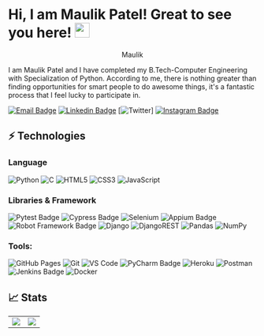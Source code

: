 # Hi, I am Maulik Patel! Great to see you here! <img src="https://raw.githubusercontent.com/thepranaygupta/thepranaygupta/main/src/wave.gif" width="30px">

<div>
<p align="center"> <img src="https://komarev.com/ghpvc/?username=maulikpatel9991&label=Profile%20views&color=0e75b6&style=flat" alt="" />Maulik
</div> 

I am Maulik Patel and I have completed my B.Tech-Computer Engineering with Specialization of Python. According to me, there is nothing greater than finding opportunities for smart people to do awesome things, it's a fantastic process that I feel lucky to participate in.

[![Email Badge](https://img.shields.io/badge/-Email-c14438?style=flat-square&logo=Gmail&logoColor=white&link=mailto:wwwpatelmaulik9991@gmail.com)](mailto:mailforpatelmaulik9991@gmail.com)
[![Linkedin Badge](https://img.shields.io/badge/-LinkedIn-blue?style=flat-square&logo=Linkedin&logoColor=white&link=https://www.linkedin.com/in/maulik-patel-04a122198/)](https://www.linkedin.com/in/maulik-patel-04a122198/)
[![Twitter](https://img.shields.io/badge/Twitter-1DA1F2?style=flat-square&logo=twitter&logoColor=white)]
[![Instagram Badge](https://img.shields.io/badge/-Instagram-purple?style=flat-square&logo=instagram&logoColor=white&link=https://instagram.com/maulik_0902/)](https://www.instagram.com/maulik_0902/)



<!-- ## 👨🏻‍💻 Coding Profiles

[![LeetCode](https://img.shields.io/badge/-LeetCode-FFA116?style=flat-square&logo=LeetCode&logoColor=black)](https://leetcode.com/thepranaygupta/)
[![GeeksForGeeks](https://img.shields.io/badge/-GeeksForGeeks-05CC47?style=flat-square&logo=GeeksForGeeks&logoColor=black)](https://auth.geeksforgeeks.org/user/thepranaygupta)
[![HackerRank](https://img.shields.io/badge/-HackerRank-2EC866?style=flat-square&logo=HackerRank&logoColor=white)](https://www.hackerrank.com/thepranaygupta)
[![CodeChef](https://img.shields.io/badge/-CodeChef-5B4638?style=flat-square&logo=CodeChef&logoColor=white)](https://www.codechef.com/users/thepranaygupta)

<img align='right' src="https://user-images.githubusercontent.com/64855541/133657615-ccb22336-f4db-408e-bc30-af7ff09608e7.png" width="280"> -->

## ⚡ Technologies

### Language

![Python](https://img.shields.io/badge/python-3670A0?style=for-the-badge&logo=python&logoColor=ffdd54)
![C](https://img.shields.io/badge/c-%2300599C.svg?style=for-the-badge&logo=c&logoColor=white)
![HTML5](https://img.shields.io/badge/html5-%23E34F26.svg?style=for-the-badge&logo=html5&logoColor=white)
![CSS3](https://img.shields.io/badge/css3-%231572B6.svg?style=for-the-badge&logo=css3&logoColor=white)
![JavaScript](https://img.shields.io/badge/javascript-%23323330.svg?style=for-the-badge&logo=javascript&logoColor=%23F7DF1E)

### Libraries & Framework

![Pytest Badge](https://img.shields.io/badge/pytest-%2300BFFF.svg?style=for-the-badge&logo=pytest&logoColor=white)
![Cypress Badge](https://img.shields.io/badge/cypress-%2317202C.svg?style=for-the-badge&logo=cypress&logoColor=white)
![Selenium](https://img.shields.io/badge/selenium-%2343B02A.svg?style=for-the-badge&logo=selenium&logoColor=white)
![Appium Badge](https://img.shields.io/badge/appium-%2300BFFF.svg?style=for-the-badge&logo=appium&logoColor=white)
![Robot Framework Badge](https://img.shields.io/badge/robot%20framework-%23000000.svg?style=for-the-badge&logo=robot-framework&logoColor=white)
![Django](https://img.shields.io/badge/django-%23092E20.svg?style=for-the-badge&logo=django&logoColor=white)
![DjangoREST](https://img.shields.io/badge/DJANGO-REST-ff1709?style=for-the-badge&logo=django&logoColor=white&color=ff1709&labelColor=gray)
![Pandas](https://img.shields.io/badge/pandas-%23150458.svg?style=for-the-badge&logo=pandas&logoColor=white)
![NumPy](https://img.shields.io/badge/numpy-%23013243.svg?style=for-the-badge&logo=numpy&logoColor=white)

### Tools:

![GitHub Pages](https://img.shields.io/badge/GitHub%20Pages-%23327FC7.svg?logo=github&style=flat-square&logoColor=white)
![Git](https://img.shields.io/badge/-Git-black?style=flat-square&logo=git)
![VS Code](https://img.shields.io/badge/-VS%20Code-007ACC?style=flat-square&logo=visual-studio-code)
![PyCharm Badge](https://img.shields.io/badge/pycharm-%23000000.svg?style=for-the-badge&logo=pycharm&logoColor=white)
![Heroku](https://img.shields.io/badge/Heroku%20-%23430098.svg?style=flat-square&logo=heroku&logoColor=white)
![Postman](https://img.shields.io/badge/Postman-FF6C37?logo=postman&logoColor=white)
![Jenkins Badge](https://img.shields.io/badge/jenkins-%232C5263.svg?style=for-the-badge&logo=jenkins&logoColor=white)
![Docker](https://img.shields.io/badge/-Docker-black?style=flat-square&logo=docker)


## 📈 Stats

<table>
<tr>
<td>
<img src="https://github-readme-stats.vercel.app/api?username=yashpatel-py&include_all_commits=true&count_private=true&show_icons=true&line_height=20&theme=tokyonight"/>
<td><img src="https://github-readme-stats.vercel.app/api/top-langs?username=maulikpatel9991&show_icons=true&locale=en&layout=compact&theme=tokyonight" />
</td>
</tr>
</table>

<!-- Sauce: https://github.com/alexandresanlim/Badges4-README.md-Profile -->
